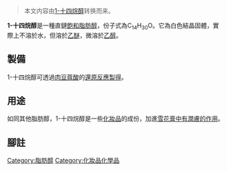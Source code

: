 > 本文内容由[1-十四烷醇](https://zh.wikipedia.org/wiki/1-十四烷醇)转换而来。


**1-十四烷醇**是一種直鏈[飽和](https://zh.wikipedia.org/wiki/飽和_\(化學\) "wikilink")[脂肪醇](../Page/脂肪醇.md "wikilink")，份子式為C<sub>14</sub>H<sub>30</sub>O。它為白色結晶固體，實際上不溶於水，但溶於[乙醚](../Page/乙醚.md "wikilink")，微溶於[乙醇](../Page/乙醇.md "wikilink")。

## 製備

1-十四烷醇可透過[肉豆蔻酸](../Page/肉豆蔻酸.md "wikilink")的[還原反應製得](https://zh.wikipedia.org/wiki/有機氧化還原反應 "wikilink")。

## 用途

如同其他脂肪醇，1-十四烷醇是一些[化妝品](../Page/化妝品.md "wikilink")的成份，加進[雪花膏中有](https://zh.wikipedia.org/wiki/雪花膏 "wikilink")[潤膚的作用](https://zh.wikipedia.org/wiki/潤膚膏 "wikilink")。

## 腳註

[Category:脂肪醇](https://zh.wikipedia.org/wiki/Category:脂肪醇 "wikilink") [Category:化妝品化學品](https://zh.wikipedia.org/wiki/Category:化妝品化學品 "wikilink")